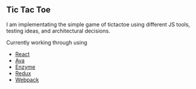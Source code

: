## Tic Tac Toe

I am implementating the simple game of tictactoe using different JS tools, testing ideas, and architectural decisions. 

Currently working through using 

* [React](https://github.com/facebook/react)
* [Ava](https://github.com/sindresorhus/ava)
* [Enzyme](https://github.com/airbnb/enzyme)
* [Redux](https://github.com/reactjs/redux)
* [Webpack](https://github.com/webpack/webpack)
